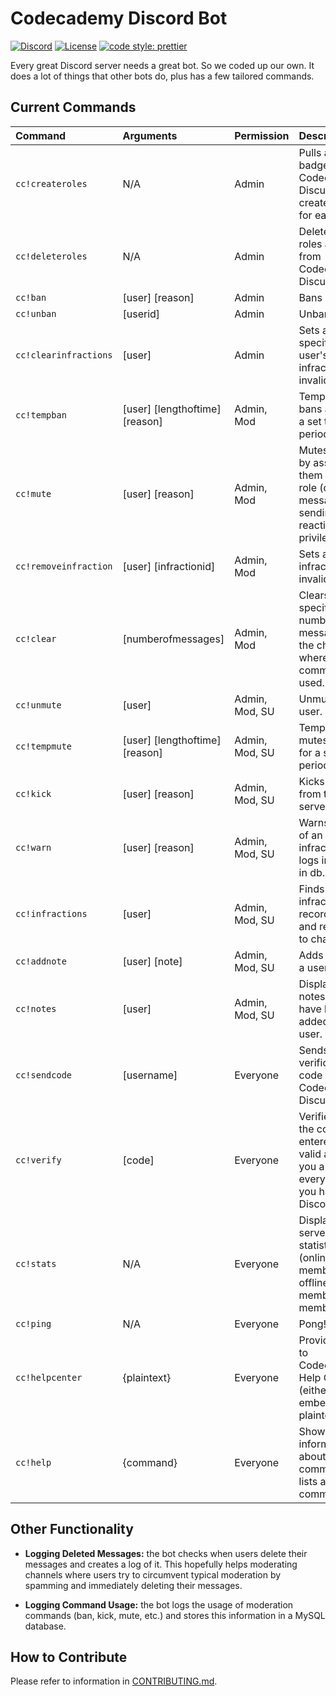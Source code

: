 # Codecademy Discord Bot

[![Discord](https://img.shields.io/discord/605859344243884081.svg?label=&logo=discord&logoColor=ffffff&color=7389D8&labelColor=6A7EC2)](https://discord.gg/codecademy)
[![License](https://img.shields.io/badge/license-MIT-green)](LICENSE)
[![code style: prettier](https://img.shields.io/badge/code_style-prettier-ff69b4.svg?style=flat-square)](https://github.com/prettier/prettier)

Every great Discord server needs a great bot. So we coded up our own. It does a lot of things that other bots do, plus has a few tailored commands.

## Current Commands

| Command               | Arguments                      | Permission     | Description                                                                                         |
| :-------------------- | :----------------------------- | :------------- | :-------------------------------------------------------------------------------------------------- |
| `cc!createroles`      | N/A                            | Admin          | Pulls all badges from Codecademy Discuss and creates a role for each one.                           |
| `cc!deleteroles`      | N/A                            | Admin          | Deletes all the roles added from Codecademy Discuss.                                                |
| `cc!ban`              | [user] [reason]                | Admin          | Bans a user.                                                                                        |
| `cc!unban`            | [userid]                       | Admin          | Unbans a user.                                                                                      |
| `cc!clearinfractions` | [user]                         | Admin          | Sets all the specified user's infractions as invalid.                                               |
| `cc!tempban`          | [user] [lengthoftime] [reason] | Admin, Mod     | Temporarily bans a user for a set time period.                                                      |
| `cc!mute`             | [user] [reason]                | Admin, Mod     | Mutes a user by assigning them a _Muted_ role (denies message sending and reacting privileges).     |
| `cc!removeinfraction` | [user] [infractionid]          | Admin, Mod     | Sets a single infraction as invalid.                                                                |
| `cc!clear`            | [numberofmessages]             | Admin, Mod     | Clears the specified number of messages in the channel where the command is used.                   |
| `cc!unmute`           | [user]                         | Admin, Mod, SU | Unmutes a user.                                                                                     |
| `cc!tempmute`         | [user] [lengthoftime] [reason] | Admin, Mod, SU | Temporarily mutes a user for a set time period.                                                     |
| `cc!kick`             | [user] [reason]                | Admin, Mod, SU | Kicks a user from the server.                                                                       |
| `cc!warn`             | [user] [reason]                | Admin, Mod, SU | Warns a user of an infraction and logs infraction in db.                                            |
| `cc!infractions`      | [user]                         | Admin, Mod, SU | Finds user infraction record in db and returns it to channel.                                       |
| `cc!addnote`          | [user] [note]                  | Admin, Mod, SU | Adds a note to a user.                                                                              |
| `cc!notes`            | [user]                         | Admin, Mod, SU | Displays all notes that have been added to a user.                                                  |
| `cc!sendcode`         | [username]                     | Everyone       | Sends a verification code to your Codecademy Discuss email.                                         |
| `cc!verify`           | [code]                         | Everyone       | Verifies that the code entered is valid and gives you a role for every badge you have on Discourse. |
| `cc!stats`            | N/A                            | Everyone       | Displays basic server statistics (online members, offline members, total members).                  |
| `cc!ping`             | N/A                            | Everyone       | Pong!                                                                                               |
| `cc!helpcenter`       | {plaintext}                    | Everyone       | Provides links to Codecademy's Help Center (either embedded or plaintext).                          |
| `cc!help`             | {command}                      | Everyone       | Shows information about a given command or lists all commands.                                      |

## Other Functionality

- **Logging Deleted Messages:** the bot checks when users delete their messages and creates a log of it. This hopefully helps moderating channels where users try to circumvent typical moderation by spamming and immediately deleting their messages.

- **Logging Command Usage:** the bot logs the usage of moderation commands (ban, kick, mute, etc.) and stores this information in a MySQL database.

## How to Contribute

Please refer to information in [CONTRIBUTING.md](CONTRIBUTING.md).
